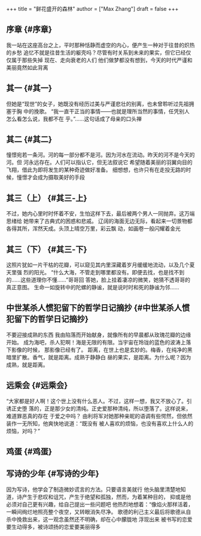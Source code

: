 +++
title = "鲜花盛开的森林"
author = ["Max Zhang"]
draft = false
+++

## 序章 {#序章}

我一站在这座高台之上，平时那种恬静而虚空的内心，便产生一种对于往昔的炽热的乡愁
追忆不就是往昔生活的躯壳吗？尽管有时关系到未来的果实，但它已经仅仅属于那些失掉
现在、走向衰老的人们
他们做梦都没有想到，今天的时代严谨和美丽竟然如此背离


## 其一 {#其一}

但她是“现世”的女子，她既没有经历过美与严谨悲壮的别离，也未曾聆听过先祖拥塞于胸
中的挽歌。
“我一直干正当的事情——也就是理所当然的事情，任凭别人怎么看怎么说，我都不在
乎。”……这句话成了母亲的口头禅


## 其二 {#其二}

憧憬宛若一条河。河的每一部分都不是河。因为河水在流动。昨天的河不是今天的河。但
河永远存在。人们可以指认它，但无法叙说它
希望随着美丽的羽翼向目的飞翔，借此为即将发生的某种奇迹做好准备。
细想想，也许只有在走投无路的时候，憧憬才会成为摄取美好的手段


## 其三（上） {#其三-上}

不过，她内心里时时怀着不安，生怕这样下去，最后被两个男人一同抛弃。这万端思绪给
她带来了古典式的困惑和悲戚。
辽阔的海面无边无际，看起来一切景物都各得其所，浑然天成。头顶上晴空万里，彩云飘
动，如画卷一般闪耀着金光


## 其三（下） {#其三-下}

这照片犹如一片干枯的花瓣，可以窥见其内里深藏着岁月缓缓地流动，以及几个夏天里强
烈的阳光。
“什么大海，不管走到哪里都没有。即便去找，也是找不到的……这些道理你不懂……”哥哥回
答她，脸上挂着凄凉的微笑，她猜不透哥哥的真正意图。
生命一如旋转中的陀螺的静谧，就是说时时和死的静谧为邻……


## 中世某杀人惯犯留下的哲学日记摘抄 {#中世某杀人惯犯留下的哲学日记摘抄}

不要迎接成熟的东西
我由陷落而开始献身，就像所有的早晨都从玫瑰花瓣的边缘开始。
成为海吧，杀人犯啊！海是无限的有限。当宇宙在玲珑的蓝色的波涛上落下影像的时候，
那影像已经有了。
距离，在世上也是玄妙的。梅香，在纯净的黑暗里扩散。香气，就是距离。成熟于静静白
昼的果实，是距离。为什么呢？因为成熟，就是距离。


## 远乘会 {#远乘会}

“大家都是好人啊！这个世上没有什么恶人。不过，这样一想，我又不放心了。引诱正史堕
 落的，正是那少女的清纯。正史爱那种清纯，所以堕落了。这样说来，难道罪恶真的存在
 于爱之中吗？
 由利将军对她那种亲昵的语调有些愕然，但依然装作一无所知，他爽快地说道：“既没有
 被人喜欢的烦恼，也没有喜欢上什么人的烦恼，对吗？”


## 鸡蛋 {#鸡蛋}


## 写诗的少年 {#写诗的少年}

因为写诗，他学会了制造微妙谎言的方法。只要语言美就行
他头脑里清楚地知道，诗产生于悲叹和诅咒，产生于绝望和孤独，然而，为着某种目的，
抑或是他必须对自己更有兴趣，给自己提出一些问题吧
他热烈地想着：“像焰火那样活着，一瞬间绚烂地照亮整个夜空，又转眼消失尽净。
歌德的利己主义最后将歌德从自杀中挽救出来，这一观念虽然还不明确，却在心中朦胧地
浮现出来
被书写的恋爱要生动得多，被诗颂扬的恋爱要美丽得多